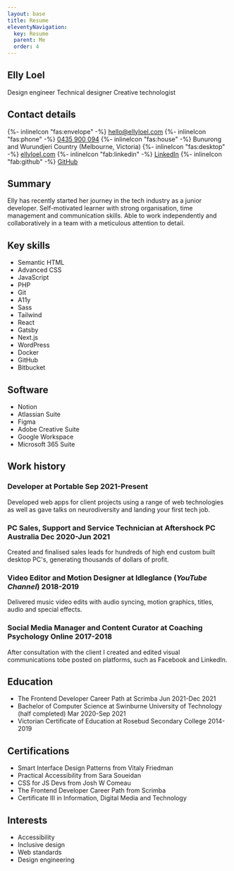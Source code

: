 ```yaml
---
layout: base
title: Resume
eleventyNavigation:
  key: Resume
  parent: Me
  order: 4
---
```


## Elly Loel

<span class="[ badge ]">Design engineer</span> <span class="[ badge ]">Technical designer</span> <span class="[ badge ]">Creative technologist</span>

## Contact details

{%- inlineIcon "fas:envelope" -%} [hello@ellyloel.com](mailto:hello@ellyloel.com)
{%- inlineIcon "fas:phone" -%} [0435 900 094](tel:+61435900094)
{%- inlineIcon "fas:house" -%} Bunurong and Wurundjeri Country (Melbourne, Victoria)
{%- inlineIcon "fas:desktop" -%} [ellyloel.com](https://www.ellyloel.com)
{%- inlineIcon "fab:linkedin" -%} [LinkedIn](http://elly.to/linkedin)
{%- inlineIcon "fab:github" -%} [GitHub](http://elly.to/github)

## Summary

Elly has recently started her journey in the tech industry as a junior developer. Self-motivated learner with strong organisation, time management and communication skills. Able to work independently and collaboratively in a team with a meticulous attention to detail.

## Key skills

<ul class="[ key-skills ][ flex flex-wrap gap-1 ]">
	<li><span class="[ badge ]">Semantic HTML</span></li>
	<li><span class="[ badge ]">Advanced CSS</span></li>
	<li><span class="[ badge ]">JavaScript</span></li>
	<li><span class="[ badge ]">PHP</span></li>
	<li><span class="[ badge ]">Git</span></li>
	<li><span class="[ badge ]">A11y</span></li>
	<li><span class="[ badge ]">Sass</span></li>
	<li><span class="[ badge ]">Tailwind</span></li>
	<li><span class="[ badge ]">React</span></li>
	<li><span class="[ badge ]">Gatsby</span></li>
	<li><span class="[ badge ]">Next.js</span></li>
	<li><span class="[ badge ]">WordPress</span></li>
	<li><span class="[ badge ]">Docker</span></li>
	<li><span class="[ badge ]">GitHub</span></li>
	<li><span class="[ badge ]">Bitbucket</span></li>
</ul>

## Software

<ul class="[ key-skills ][ flex flex-wrap gap-1 ]">
	<li><span class="[ badge ]">Notion</span></li>
	<li><span class="[ badge ]">Atlassian Suite</span></li>
	<li><span class="[ badge ]">Figma</span></li>
	<li><span class="[ badge ]">Adobe Creative Suite</span></li>
	<li><span class="[ badge ]">Google Workspace</span></li>
	<li><span class="[ badge ]">Microsoft 365 Suite</span></li>
</ul>

## Work history

### Developer at Portable <span class="[ badge ][ neutral pill ]">Sep 2021-Present</span>

Developed web apps for client projects using a range of web technologies as well as gave talks on neurodiversity and landing your first tech job.

### PC Sales, Support and Service Technician at Aftershock PC Australia <span class="[ badge ][ neutral pill ]">Dec 2020-Jun 2021</span>

Created and finalised sales leads for hundreds of high end custom built desktop PC's, generating thousands of dollars of profit.

### Video Editor and Motion Designer at Idleglance (_YouTube Channel_) <span class="[ badge ][ neutral pill ]">2018-2019</span>

Delivered music video edits with audio syncing, motion graphics, titles, audio and special effects.

### Social Media Manager and Content Curator at Coaching Psychology Online <span class="[ badge ][ neutral pill ]">2017-2018</span>

After consultation with the client I created and edited visual communications tobe posted on platforms, such as Facebook and LinkedIn.

## Education

- The Frontend Developer Career Path at Scrimba <span class="[ badge ][ neutral pill ]">Jun 2021-Dec 2021</span>
- Bachelor of Computer Science at Swinburne University of Technology (half completed) <span class="[ badge ][ neutral pill ]">Mar 2020-Sep 2021</span>
- Victorian Certificate of Education at Rosebud Secondary College <span class="[ badge ][ neutral pill ]">2014-2019</span>

## Certifications

- Smart Interface Design Patterns from Vitaly Friedman
- Practical Accessibility from Sara Soueidan
- CSS for JS Devs from Josh W Comeau
- The Frontend Developer Career Path from Scrimba
- Certificate III in Information, Digital Media and Technology

## Interests

- Accessibility
- Inclusive design
- Web standards
- Design engineering
